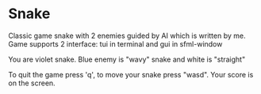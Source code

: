 # Snake 
Classic game snake with 2 enemies guided by AI which is written by me.
Game supports 2 interface: tui in terminal and gui in sfml-window

You are violet snake. Blue enemy is "wavy" snake and white is "straight"

To quit the game press 'q', to move your snake press "wasd". Your score is on the screen. 
